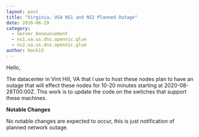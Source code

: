 ```yaml
---
layout: post
title: "Virginia, USA NS1 and NS2 Planned Outage"
date: 2016-06-29
category:
  - Server Announcement
  - ns1.va.us.dns.opennic.glue
  - ns2.va.us.dns.opennic.glue
author: Hack13
---
```


Hello,

The datacenter in Vint Hill, VA that I use to host these nodes plan to have an outage that will effect these nodes for 10-20 minutes starting at 2020-08-28T00:00Z. This work is to update the code on the switches that support these machines.

**Notable Changes**

No notable changes are expected to occur, this is just notification of planned network outage.
